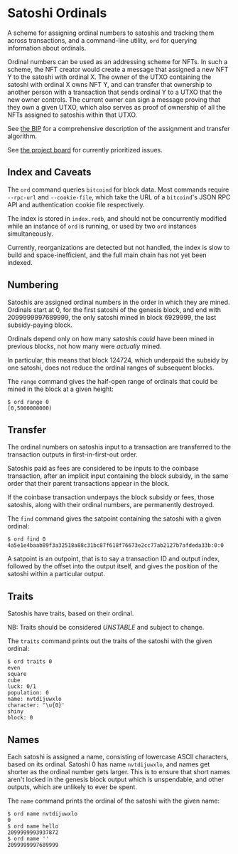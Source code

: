 # Satoshi Ordinals

A scheme for assigning ordinal numbers to satoshis and tracking them across
transactions, and a command-line utility, `ord` for querying information about
ordinals.

Ordinal numbers can be used as an addressing scheme for NFTs. In such a scheme,
the NFT creator would create a message that assigned a new NFT Y to the satoshi
with ordinal X. The owner of the UTXO containing the satoshi with ordinal X
owns NFT Y, and can transfer that ownership to another person with a
transaction that sends ordinal Y to a UTXO that the new owner controls. The
current owner can sign a message proving that they own a given UTXO, which also
serves as proof of ownership of all the NFTs assigned to satoshis within that
UTXO.

See [the BIP](bip.mediawiki) for a comprehensive description of the assignment
and transfer algorithm.

See [the project board](https://github.com/casey/ord/projects/1) for currently
prioritized issues.

## Index and Caveats

The `ord` command queries `bitcoind` for block data. Most commands require
`--rpc-url` and `--cookie-file`, which take the URL of a `bitcoind`'s JSON RPC
API and authentication cookie file respectively.

The index is stored in `index.redb`, and should not be concurrently modified
while an instance of `ord` is running, or used by two `ord` instances
simultaneously.

Currently, reorganizations are detected but not handled, the index is slow to
build and space-inefficient, and the full main chain has not yet been indexed.

## Numbering

Satoshis are assigned ordinal numbers in the order in which they are mined.
Ordinals start at 0, for the first satoshi of the genesis block, and end with
2099999997689999, the only satoshi mined in block 6929999, the last
subsidy-paying block.

Ordinals depend only on how many satoshis *could* have been mined in previous
blocks, not how many were *actually* mined.

In particular, this means that block 124724, which underpaid the subsidy by one
satoshi, does not reduce the ordinal ranges of subsequent blocks.

The `range` command gives the half-open range of ordinals that could be mined
in the block at a given height:

```
$ ord range 0
[0,5000000000)
```

## Transfer

The ordinal numbers on satoshis input to a transaction are transferred to the
transaction outputs in first-in-first-out order.

Satoshis paid as fees are considered to be inputs to the coinbase transaction,
after an implicit input containing the block subsidy, in the same order that
their parent transactions appear in the block.

If the coinbase transaction underpays the block subsidy or fees, those
satoshis, along with their ordinal numbers, are permanently destroyed.

The `find` command gives the satpoint containing the satoshi with a given
ordinal:

```
$ ord find 0
4a5e1e4baab89f3a32518a88c31bc87f618f76673e2cc77ab2127b7afdeda33b:0:0
```

A satpoint is an outpoint, that is to say a transaction ID and output index,
followed by the offset into the output itself, and gives the position of the
satoshi within a particular output.

## Traits

Satoshis have traits, based on their ordinal.

NB: Traits should be considered *UNSTABLE* and subject to change.

The `traits` command prints out the traits of the satoshi with the given
ordinal:

```
$ ord traits 0
even
square
cube
luck: 0/1
population: 0
name: nvtdijuwxlo
character: '\u{0}'
shiny
block: 0
```

## Names

Each satoshi is assigned a name, consisting of lowercase ASCII characters,
based on its ordinal. Satoshi 0 has name `nvtdijuwxlo`, and names get shorter
as the ordinal number gets larger. This is to ensure that short names aren't
locked in the genesis block output which is unspendable, and other outputs,
which are unlikely to ever be spent.

The `name` command prints the ordinal of the satoshi with the given name:

```
$ ord name nvtdijuwxlo
0
$ ord name hello
2099999993937872
$ ord name ''
2099999997689999
```
